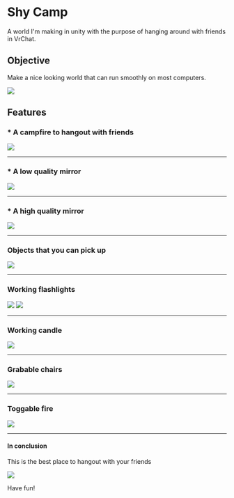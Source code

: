 <h1> Shy Camp </h1>
<p> A world I'm making in unity with the purpose of hanging around with friends in VrChat. </p>
<h2>Objective</h2>
<p> Make a nice looking world that can run smoothly on most computers. </p>
<img src="https://i.imgur.com/UlyUkas.png">
<h2>Features</h2>
<h3>* A campfire to hangout with friends</h3>
<img src="https://i.imgur.com/7hpRL74.jpeg">
<hr>
<h3>* A low quality mirror</h3>
<img src="https://i.imgur.com/gdxJeJf.png">
<hr>
<h3>* A high quality mirror</h3>
<img src="https://i.imgur.com/BfPDtEa.png">
<hr>
<h3>Objects that you can pick up</h3>
<img src="https://i.imgur.com/5u2w7Vb.png">
<hr>
<h3>Working flashlights</h3>
<img src="https://i.imgur.com/JMWqj96.png">
<img src="https://i.imgur.com/Y2QC23Q.png">
<hr>
<h3>Working candle</h3>
<img src="https://i.imgur.com/fC9OYsz.png">
<hr>
<h3>Grabable chairs</h3>
<img src="https://i.imgur.com/wVFgdug.png">
<hr>
<h3>Toggable fire</h3>
<img src="https://i.imgur.com/7Iz35Pq.png">
<hr>
<h4>In conclusion</h4>
<p>This is the best place to hangout with your friends</p>
<img src="https://i.imgur.com/V4x2mFz.png">
<p>Have fun!</p>

